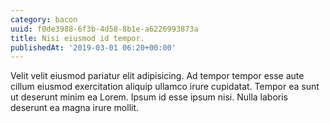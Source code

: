 ```yaml
---
category: bacon
uuid: f0de3988-6f3b-4d58-8b1e-a6226993873a
title: Nisi eiusmod id tempor.
publishedAt: '2019-03-01 06:20+00:00'
---
```


Velit velit eiusmod pariatur elit adipisicing. Ad tempor tempor esse aute cillum eiusmod exercitation aliquip ullamco irure cupidatat. Tempor ea sunt ut deserunt minim ea Lorem. Ipsum id esse ipsum nisi. Nulla laboris deserunt ea magna irure mollit.